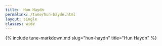 ```yaml
---
title:  Hun Haydn
permalink: /tune/hun-haydn.html
layout: single
classes: wide
---
```

{% include tune-markdown.md slug="hun-haydn" title="Hun Haydn" %}

